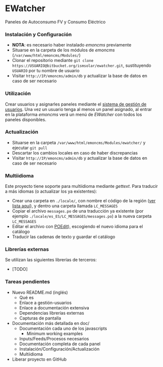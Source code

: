 # EWatcher
Paneles de Autoconsumo FV y Consumo Eléctrico

### Instalación y Configuración
* **NOTA**: es necesario haber instalado *emoncms* previamente
* Situarse en la carpeta de los módulos de *emoncms* (`/var/www/html/emoncms/Modules/`)
* Clonar el repositorio mediante `git clone https://USUARIO@bitbucket.org/ismsolar/ewatcher.git`, sustituyendo `USUARIO` por tu nombre de usuario
* Visitar `http://IP/emoncms/admin/db` y actualizar la base de datos en caso de ser necesario

### Utilización
Crear usuarios y asignarles paneles mediante el [sistema de gestión de usuarios](https://bitbucket.org/ismsolar/gestion-usuarios/). Una vez un usuario tenga al menos un panel asignado, al entrar en la plataforma *emoncms* verá un menú de *EWatcher* con todos los paneles disponibles.

### Actualización
* Situarse en la carpeta `/var/www/html/emoncms/Modules/ewatcher/` y ejecutar `git pull`
* Descartar los cambios locales en caso de haber discrepancias
* Visitar `http://IP/emoncms/admin/db` y actualizar la base de datos en caso de ser necesario

### Multiidioma
Este proyecto tiene soporte para multiidioma mediante *gettext*. Para traducir a más idiomas (o actualizar los ya existentes):

* Crear una carpeta en `./locale/`, con nombre el código de la región ([ver lista aquí](https://gist.github.com/jacobbubu/1836273)), y dentro una carpeta llamada `LC_MESSAGES`
* Copiar el archivo `messages.po` de una traducción ya existente (por ejemplo `./locale/es_ES/LC_MESSAGES/messages.po`) a la nueva carpeta `LC_MESSAGES`
* Editar el archivo con [POEdit](http://poedit.net)), escogiendo el nuevo idioma para el catálogo
* Traducir las cadenas de texto y guardar el catálogo

### Librerías externas
Se utilizan las siguientes librerías de terceros:

* [TODO]

### Tareas pendientes
* Nuevo README.md (inglés)
  * Qué es
  * Enlace a gestión-usuarios
  * Enlace a documentación extensiva
  * Dependencias librerías externas
  * Capturas de pantalla
* Documentación más detallada en doc/
    * Documentación cada uno de los javascripts
      * Minimum working examples
    * Inputs/Feeds/Procesos necesarios
    * Documentación completa de cada panel
    * Instalación/Configuración/Actualización
    * Multiidioma
* Liberar proyecto en GitHub
